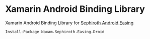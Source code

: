 # Xamarin Android Binding Library
Xamarin Android Binding Library for [Sephiroth Android Easing](https://mvnrepository.com/artifact/it.sephiroth.android.library.easing/library)

```
Install-Package Naxam.Sephiroth.Easing.Droid
```
